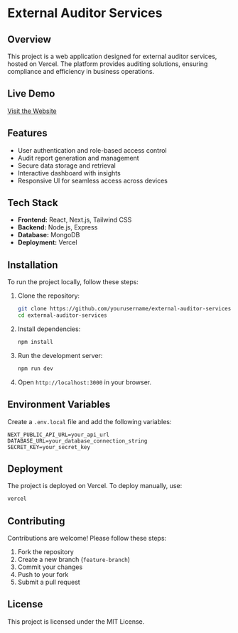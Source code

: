 # External Auditor Services

## Overview
This project is a web application designed for external auditor services, hosted on Vercel. The platform provides auditing solutions, ensuring compliance and efficiency in business operations.

## Live Demo
[Visit the Website](https://v0-external-auditor-services.vercel.app/)

## Features
- User authentication and role-based access control
- Audit report generation and management
- Secure data storage and retrieval
- Interactive dashboard with insights
- Responsive UI for seamless access across devices

## Tech Stack
- **Frontend:** React, Next.js, Tailwind CSS
- **Backend:** Node.js, Express
- **Database:** MongoDB
- **Deployment:** Vercel

## Installation
To run the project locally, follow these steps:

1. Clone the repository:
   ```bash
   git clone https://github.com/yourusername/external-auditor-services.git
   cd external-auditor-services
   ```
2. Install dependencies:
   ```bash
   npm install
   ```
3. Run the development server:
   ```bash
   npm run dev
   ```
4. Open `http://localhost:3000` in your browser.

## Environment Variables
Create a `.env.local` file and add the following variables:
```
NEXT_PUBLIC_API_URL=your_api_url
DATABASE_URL=your_database_connection_string
SECRET_KEY=your_secret_key
```

## Deployment
The project is deployed on Vercel. To deploy manually, use:
```bash
vercel
```

## Contributing
Contributions are welcome! Please follow these steps:
1. Fork the repository
2. Create a new branch (`feature-branch`)
3. Commit your changes
4. Push to your fork
5. Submit a pull request

## License
This project is licensed under the MIT License.



